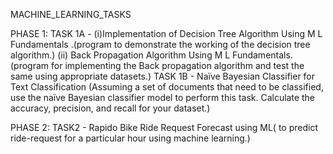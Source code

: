 MACHINE_LEARNING_TASKS


PHASE 1:
TASK 1A - 
(i)Implementation of Decision Tree Algorithm Using M L Fundamentals  .(program to demonstrate the working of the decision tree algorithm.)
(ii) Back Propagation Algorithm Using M L Fundamentals.(program for implementing the Back propagation algorithm and test the same using appropriate datasets.)
TASK 1B - Naïve Bayesian Classifier for Text Classification
(Assuming a set of documents that need to be classified, use the naïve Bayesian classifier model to perform this task. Calculate the accuracy, precision, and recall for your dataset.)


PHASE 2:
TASK2 - Rapido Bike Ride Request Forecast using ML( to predict ride-request for a particular hour using machine learning.)
